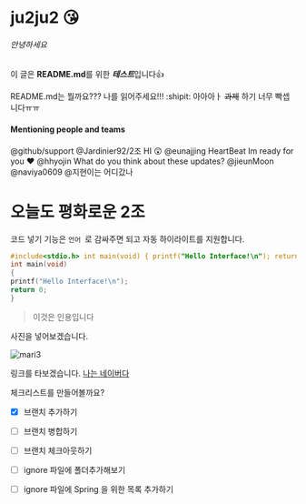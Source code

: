 # ju2ju2 :kissing_heart:
###### 안녕하세요 
이 글은 **README.md**를 위한 ***테스트***입니다:+1:

README.md는 뭘까요??? 나를 읽어주세요!!! :shipit:
아아아ㅏ ~~과제~~ 하기 너무 빡셉니다ㅠㅠ


#### Mentioning people and teams
@github/support 
@Jardinier92/2조 HI :astonished:
@eunajjing HeartBeat Im ready for you :heart:
@hhyojin What do you think about these updates?
@jieunMoon 
@naviya0609
@지현이는 어디갔나



# 오늘도 평화로운 2조




코드 넣기 기능은 ```언어 ```로 감싸주면 되고 자동 하이라이트를 지원합니다.

```c
#include<stdio.h> int main(void) { printf("Hello Interface!\n"); return 0; }
int main(void)
{
printf("Hello Interface!\n");
return 0;
}
```

>이것은 인용입니다


사진을 넣어보겠습니다.

![mari3](https://user-images.githubusercontent.com/40750607/45188623-1567b700-b270-11e8-9ce1-91f8a34ba73b.PNG)

링크를 타보겠습니다.
[나는 네이버다](https://www.naver.com)

체크리스트를 만들어볼까요?
- [x] 브랜치 추가하기
- [ ] 브랜치 병합하기
- [ ] 브랜치 체크아웃하기
- [ ] ignore 파일에 폴더추가해보기
- [ ] ignore 파일에 Spring 을 위한 목록 추가하기


